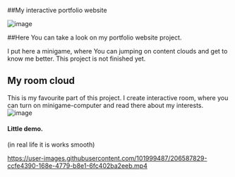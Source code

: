 ##My interactive portfolio website

![image](https://user-images.githubusercontent.com/101999487/206588166-5d822da9-c6c1-4bbf-b055-f4f91734ba24.png)

##Here You can take a look on my portfolio website project. 

I put here a minigame, where You can jumping on content clouds and get to know me better. This project is not finished yet. 

## My room cloud
This is my favourite part of this project. I create interactive room, where you can turn on minigame-computer and read there about my interests.
![image](https://user-images.githubusercontent.com/101999487/206588251-4d03fc27-fa3b-42c5-afad-bab270098d73.png)

#### Little demo.
(in real life it is works smooth)

https://user-images.githubusercontent.com/101999487/206587829-ccfe4390-168e-4779-b8e1-6fc402ba2eeb.mp4

